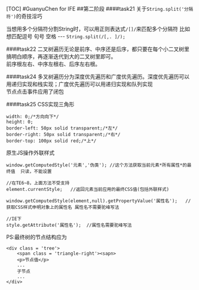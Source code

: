 [TOC]
#GuanyuChen for IFE
##第二阶段
####task21
关于`String.split('分隔符')`的奇技淫巧

当想用多个分隔符分割String时，可以用正则表达式`/[]/`来匹配多个分隔符
比如想匹配逗号 句号 空格 --- `String.split(/[,. ]/);`

####task22
二叉树遍历无论是前序、中序还是后序，都只要在每个小二叉树里搞明白顺序，再逐渐迭代到大的二叉树里即可。  
前序根左右、中序左根右、后序左右根。

####task24
多叉树遍历分为深度优先遍历和广度优先遍历。深度优先遍历可以用递归实现和栈实现；广度优先遍历可以用递归实现和队列实现  
节点点击事件应用了闭包  

####task25
CSS实现三角形

    width: 0;/*方向向下*/
    height: 0;
    border-left: 50px solid transparent;/*左*/
    border-right: 50px solid transparent;/*右*/
    border-top: 100px solid red;/*上*/

原生JS操作外联样式

    window.getComputedStyle('元素','伪类'); //这个方法获取当前元素*所有属性*的最终值  只读，不能设置
    
    //在TE6~8，上面方法不受支持
    element.currentStyle;   //返回元素当前应用的最终CSS值(包括外联样式)
    
    window.getComputedStyle(element,null).getPropertyValue('属性名');   //获取CSS样式申明对象上的属性名 属性名不需要驼峰写法
    
    //IE下
    style.getAttribute('属性名');  //属性名需要驼峰写法

PS:最终树的节点结构应为  
    
    <div class = 'tree'>
        <span class = 'triangle-right'><sapn>
        <p>节点值</p>
        ...
        子节点
        ...
    </div>




